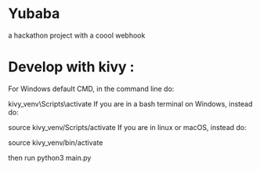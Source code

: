 # Yubaba

a hackathon project with a coool webhook

# Develop with kivy :

For Windows default CMD, in the command line do:

kivy_venv\Scripts\activate
If you are in a bash terminal on Windows, instead do:

source kivy_venv/Scripts/activate
If you are in linux or macOS, instead do:

source kivy_venv/bin/activate

  then run python3 main.py

